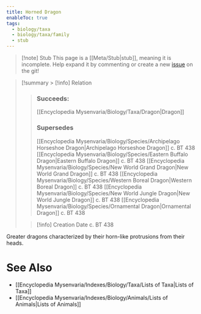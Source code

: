 ```yaml
---
title: Horned Dragon
enableToc: true
tags:
  - biology/taxa
  - biology/taxa/family
  - stub
---
```


> [!note] Stub
> This page is a [[Meta/Stub|stub]], meaning it is incomplete. Help expand it by commenting or create a new [issue](https://github.com/RagtimeGal/quartz--encyclopedia-mysenvaria/issues/new/choose) on the git!


> [!summary[](Meta/Stubs.md) > [!info] Relation
> > ### Succeeds:
> > [[Encyclopedia Mysenvaria/Biology/Taxa/Dragon|Dragon]]
> > ### Supersedes 
> > [[Encyclopedia Mysenvaria/Biology/Species/Archipelago Horseshoe Dragon|Archipelago Horseshoe Dragon]] c. BT 438
> > [[Encyclopedia Mysenvaria/Biology/Species/Eastern Buffalo Dragon|Eastern Buffalo Dragon]] c. BT 438
> > [[Encyclopedia Mysenvaria/Biology/Species/New World Grand Dragon|New World Grand Dragon]] c. BT 438
> > [[Encyclopedia Mysenvaria/Biology/Species/Western Boreal Dragon|Western Boreal Dragon]] c. BT 438
> > [[Encyclopedia Mysenvaria/Biology/Species/New World Jungle Dragon|New World Jungle Dragon]] c. BT 438
> > [[Encyclopedia Mysenvaria/Biology/Species/Ornamental Dragon|Ornamental Dragon]] c. BT 438
>
> > [!info] Creation Date
> > c. BT 438

Greater dragons characterized by their horn-like protrusions from their heads.

# See Also
- [[Encyclopedia Mysenvaria/Indexes/Biology/Taxa/Lists of Taxa|Lists of Taxa]]
- [[Encyclopedia Mysenvaria/Indexes/Biology/Animals/Lists of Animals|Lists of Animals]]
